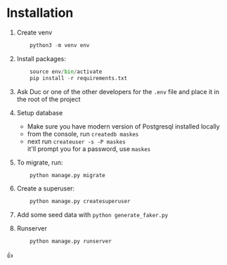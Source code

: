 # Installation
1. Create venv
    ```python
        python3 -m venv env
    ```
2. Install packages:
    ```python
        source env/bin/activate
        pip install -r requirements.txt
    ```
3. Ask Duc or one of the other developers for the `.env` file and place it in the root of the project
4. Setup database
    * Make sure you have modern version of Postgresql installed locally
    * from the console, run `createdb maskes`
    * next run `createuser -s -P maskes`    
    it'll prompt you for a password, use `maskes`
5. To migrate, run:
    ```python
        python manage.py migrate
    ```
6. Create a superuser:
    ```python
        python manage.py createsuperuser
    ```
    
5. Add some seed data with `python generate_faker.py`
5. Runserver
    ```python
        python manage.py runserver
    ```
:+1:
